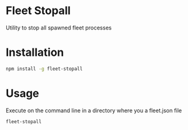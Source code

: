 # Fleet Stopall
Utility to stop all spawned fleet processes

# Installation
```bash
npm install -g fleet-stopall
```

# Usage
Execute on the command line in a directory where you a fleet.json file
```bash
fleet-stopall
```
